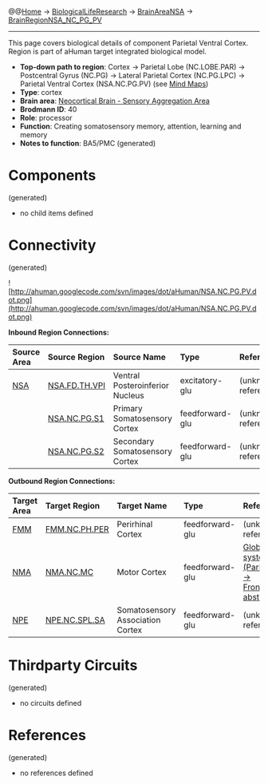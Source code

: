 @@[Home](Home.md) -> [BiologicalLifeResearch](BiologicalLifeResearch.md) -> [BrainAreaNSA](BrainAreaNSA.md) -> [BrainRegionNSA\_NC\_PG\_PV](BrainRegionNSA_NC_PG_PV.md)

---


This page covers biological details of component Parietal Ventral Cortex.
Region is part of aHuman target integrated biological model.

  * **Top-down path to region**: Cortex -> Parietal Lobe (NC.LOBE.PAR) -> Postcentral Gyrus (NC.PG) -> Lateral Parietal Cortex (NC.PG.LPC) -> Parietal Ventral Cortex (NSA.NC.PG.PV) (see [Mind Maps](OverallMindMaps.md))
  * **Type**: cortex
  * **Brain area**: [Neocortical Brain - Sensory Aggregation Area](BrainAreaNSA.md)
  * **Brodmann ID**: 40
  * **Role**: processor
  * **Function**: Creating somatosensory memory, attention, learning and memory
  * **Notes to function**: BA5/PMC
(generated)
# Components #
(generated)


  * no child items defined

# Connectivity #
(generated)


![http://ahuman.googlecode.com/svn/images/dot/aHuman/NSA.NC.PG.PV.dot.png](http://ahuman.googlecode.com/svn/images/dot/aHuman/NSA.NC.PG.PV.dot.png)

**Inbound Region Connections:**

| **Source Area** | **Source Region** | **Source Name** | **Type** | **Reference** |
|:----------------|:------------------|:----------------|:---------|:--------------|
| [NSA](BrainAreaNSA.md) | [NSA.FD.TH.VPI](BrainRegionNSA_FD_TH_VPI.md) | Ventral Posteroinferior Nucleus | excitatory-glu | (unknown reference) |
|                 | [NSA.NC.PG.S1](BrainRegionNSA_NC_PG_S1.md) | Primary Somatosensory Cortex | feedforward-glu | (unknown reference) |
|                 | [NSA.NC.PG.S2](BrainRegionNSA_NC_PG_S2.md) | Secondary Somatosensory Cortex | feedforward-glu | (unknown reference) |

**Outbound Region Connections:**

| **Target Area** | **Target Region** | **Target Name** | **Type** | **Reference** |
|:----------------|:------------------|:----------------|:---------|:--------------|
| [FMM](BrainAreaFMM.md) | [FMM.NC.PH.PER](BrainRegionFMM_NC_PH_PER.md) | Perirhinal Cortex | feedforward-glu | (unknown reference) |
| [NMA](BrainAreaNMA.md) | [NMA.NC.MC](BrainRegionNMA_NC_MC.md) | Motor Cortex    | feedforward-glu | [Global visual system (ParietalCortex -> FrontalCortex, abstract)](http://www.sciencedirect.com/science/article/pii/S0959438808001566) |
| [NPE](BrainAreaNPE.md) | [NPE.NC.SPL.SA](BrainRegionNPE_NC_SPL_SA.md) | Somatosensory Association Cortex | feedforward-glu | (unknown reference) |

# Thirdparty Circuits #
(generated)

  * no circuits defined

# References #
(generated)

  * no references defined
